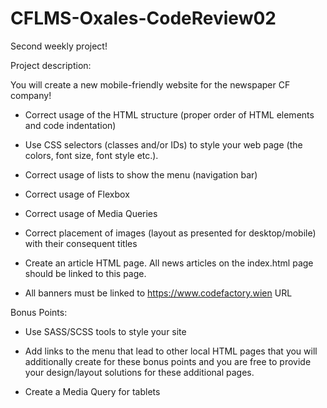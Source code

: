 # CFLMS-Oxales-CodeReview02

Second weekly project!


Project description:

You will create a new mobile-friendly website for the newspaper CF company!

- Correct usage of the HTML structure (proper order of HTML elements and code indentation)

- Use CSS selectors (classes and/or IDs) to style your web page (the colors, font size, font style etc.).

- Correct usage of lists to show the menu (navigation bar)

- Correct usage of Flexbox

- Correct usage of Media Queries

- Correct placement of images (layout as presented for desktop/mobile) with their consequent titles

- Create an article HTML page. All news articles on the index.html page should be linked to this page.

- All banners must be linked to https://www.codefactory.wien URL

Bonus Points:

- Use SASS/SCSS tools to style your site

- Add links to the menu that lead to other local HTML pages that you will additionally create for these bonus points and you are free to provide your design/layout solutions for these additional pages.

- Create a Media Query for tablets
